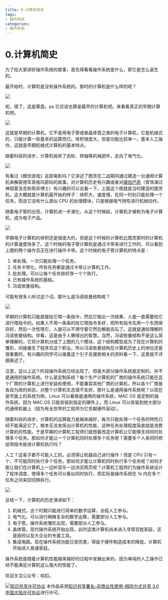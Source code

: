 ```yaml
---
title: 0.计算机简史
tags: 
- 操作系统
categories:
- 操作系统
---
```


# 0.计算机简史
为了给大家讲好操作系统的故事，首先得看看操作系统是什么，即它是怎么诞生的。

最开始时，计算机是没有操作系统的。那时的计算机是什么样的呢？

![](https://i.loli.net/2021/03/12/j2PkVXu356J1ipm.jpg)

呃，错了，这是算盘。ps.它应该也算是最早的计算机吧。来看看真正的早期计算机吧。

![](https://i.loli.net/2021/03/12/1rCDlgkb3i4RHGu.jpg)

这就是早期的计算机，它不是用电子管或者晶体管之类的电子计算机，它是机械式的，只能计算一些基本的运算而已。体积很庞大，但是功能比较单一，基本人工操作。这就是早期机械式计算机的基本特点。

随着科技的进步，计算机抛弃了齿轮、转轴等机械部件，走向了电气化。

![](https://i.loli.net/2021/03/12/bR2MuzQBl5IGAtw.jpg)

有看过《模仿游戏》这部电影吗？它讲述了图灵在二战期间通过建造一台通用计算机来解密德军英格玛密码的故事，对计算机历史有兴趣或者对[康伯巴奇](https://baike.baidu.com/item/本尼迪克特·康伯巴奇)（曾饰演过神探夏洛克和奇异博士）有兴趣的可以去看一下。上面这个图就是当时建造的图灵机。这大概就是计算机最开始的样子：体积大，速度慢，在同一时刻只能处理一个任务，而且它没有什么类似 CPU 的处理模块，只是根据电气特性进行机械动作。

随着电子管的出现，计算机进一步演化，从这个时候起，计算机才被称为电子计算机，成为电子产品。

![](https://i.loli.net/2021/03/12/5lrS9jkdftZ7ebY.jpg)

早期电子计算机的体积还是很庞大的，但是这个时候的计算机比图灵那时的计算机的计算速度快多了。这个时候的电子管计算机是通过卡带来进行工作的，可以看到上图的两个操作员正在进行操作卡带。这个时候的电子管计算机的特点是：

1. 单处理。一次只能处理一个任务。
2. 任务卡带化。所有任务都是通过卡带让计算机工作。
3. 批处理。可以让每个任务排好序一个个执行。
4. 已有操作系统的基础。
5. 冯诺依曼结构。

可能有很多人听过这个词，那什么是冯诺依曼结构呢？

![](https://i.loli.net/2021/03/12/KutJc4ImN89W315.jpg)

早期的计算机只能直接给它喂一条指令，然后它输出一次结果，人是一直需要给它进行喂指令的。如果人不用一条条的给它喂指令多好，把所有指令先用一个东西保存好，然后一次性喂它，人就可以不用守着它然后解脱去玩了。这就是通俗理解的冯诺依曼结构。你看，这是由于人懒得出的智慧。当然，冯诺依曼结构不是这么简单理解的，它将计算机分成了上图的几个模块，这个结构模型成为了现在计算机的雏形，间接催生了程序员这个职业。所以冯诺依曼结构在计算机历史上的地位还是很重要的，有兴趣的同学可以接着这个引子去搜索相关的资料看一下，这里就不详细表述了。

注意，这以上这个阶段操作系统已经出现了。但是大部分操作系统是定制的，并不是通用的操作系统。什么是定制系统？每个生产计算机的厂商的操作系统只能在这个厂商的计算机上进行安装和使用，不能兼容其他厂商的计算机，所以各个厂商是各自为政的状态，对整个计算机生态很不友好。那什么是通用操作系统呢？以现在是市面上的系统为例，Linux 可以看做是通用的操作系统，MAC OS 是定制的操作系统，因为 MAC OS 只能安装到指定的硬件上，而 Linux 可以安装到绝大部分的通用机器上（因为有全世界的工程师为它贡献硬件驱动）。

随着科技的进步，计算机的运算能力是越来越好，每次只能处理一个任务的特性已经不能满足它了，根本无法发挥出计算机的性能，这种任务处理程度简直就是浪费计算机的性能。于是早期的计算机工程师们就想着改造计算机让它能够支持同时处理多个任务。那如何才能让一个计算机同时处理多个任务呢？需要多个人来同时把纸带指令放进计算机执行吗？

人工？这辈子都不可能人工的。必须得让机器自己进行操作！但是 CPU 只有一个，不可能同时执行多个任务。那如何才能让计算机同时执行多个任务呢？如何才能让我们在计算机上一边听音乐一边浏览网页呢？计算机工程师们为操作系统设计了程序调度，使得多个任务可以看似同时执行，而实际是操作系统在 1s 内在多个任务之间来回切换执行。

![](https://i.loli.net/2021/03/12/sdHOa4ih9S5BlJQ.jpg)

总结一下，计算机的历史演进如下：

1. 机械式。这个时期只能进行简单的数字运算，全程人工参与。
2. 电气化。可以进行稍微复杂的数字运算，需要部分人工参与。
3. 电子管。操作系统雏形出现，需要部分人工参与。
4. 晶体管。现代操作系统开始出现，此时这类计算机尚未进入寻常百姓家庭，还是政府以及大企业的专属工具。
5. 集成电路。现在操作系统功能日渐完善，得益于硬件制造成本的降低，计算机开始进入普通家庭。

操作系统是随着计算机性能越来越好的过程中发展出来的，因为单纯的人工操作已经不能满足计算机这么强大的性能了。



欢迎关注公众号：哈扣。



<a rel="license" href="http://creativecommons.org/licenses/by-nc-sa/3.0/cn/"><img alt="知识共享许可协议" style="border-width:0" src="https://i.creativecommons.org/l/by-nc-sa/3.0/cn/80x15.png" /></a> 本作品采用<a rel="license" href="http://creativecommons.org/licenses/by-nc-sa/3.0/cn/">知识共享署名-非商业性使用-相同方式共享 3.0 中国大陆许可协议</a>进行许可。